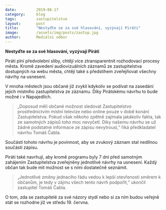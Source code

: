 ```yaml
---
date:         2019-06-17
category:     blog
tags:         zastupitelstvo
layout:       post
title:        "Nestyďte se za své hlasování, vyzývají Piráti"
image:        /assets/img/posts/zastup.jpg
author:       Mediální odbor
---
```

 

**Nestyďte se za své hlasování, vyzývají Piráti**

Piráti plní předvolební sliby, chtějí více ztransparentnit rozhodovací procesy města. Kromě zavedení audiovizuálních záznamů ze zastupitelstva dostupných na webu města, chtějí také s předstihem zveřejňovat všechny návrhy na usnesení.
 
V mnoha městech jsou občané již zvyklí kdykoliv se podívat na zasedání jejich místního zastupitelstva ze záznamu. Díky Pirátskému návrhu to bude možné i v Napajedlích.

> „Doposud měli občané možnost sledovat Zastupitelstvo prostřednictvím místní televize nebo online pouze v době konání Zastupitelstva. Pokud však někoho zpětně zajímala jakákoliv fakta, tak ze samotných zápisů toho moc nevyčetl. Díky našemu návrhu se už žádné podstatné informace ze zápisu nevytrousí,“ říká předkladatel návrhu Tomáš Čabla. 

Součástí tohoto návrhu je povinnost, aby se zvukový záznam stal nedílnou součástí zápisu.


Piráti také navrhují, aby kromě programu byly 7 dní před samotným zahájením Zastupitelstva zveřejněny jednotlivé návrhy na usnesení. Každý občan tak bude mít možnost se s nimi dostatečně seznámit. 

> „Jednotlivé změny jednacího řádu vedou k lepší otevřenosti směrem k občanům, je tedy v zájmu všech tento návrh podpořit,“ ukončil zastupitel Tomáš Čabla.

O tom, zda se zastupitelé za své názory stydí nebo si za ním budou veřejně stát se rozhodne již ve středu 19. června.
